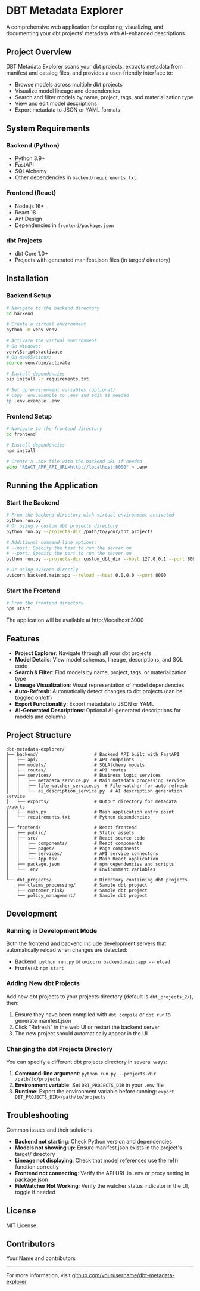 # DBT Metadata Explorer

A comprehensive web application for exploring, visualizing, and documenting your dbt projects' metadata with AI-enhanced descriptions.

## Project Overview

DBT Metadata Explorer scans your dbt projects, extracts metadata from manifest and catalog files, and provides a user-friendly interface to:

- Browse models across multiple dbt projects
- Visualize model lineage and dependencies
- Search and filter models by name, project, tags, and materialization type
- View and edit model descriptions
- Export metadata to JSON or YAML formats

## System Requirements

### Backend (Python)

- Python 3.9+
- FastAPI
- SQLAlchemy
- Other dependencies in `backend/requirements.txt`

### Frontend (React)

- Node.js 16+
- React 18
- Ant Design
- Dependencies in `frontend/package.json`

### dbt Projects

- dbt Core 1.0+
- Projects with generated manifest.json files (in target/ directory)

## Installation

### Backend Setup

```bash
# Navigate to the backend directory
cd backend

# Create a virtual environment
python -m venv venv

# Activate the virtual environment
# On Windows:
venv\Scripts\activate
# On macOS/Linux:
source venv/bin/activate

# Install dependencies
pip install -r requirements.txt

# Set up environment variables (optional)
# Copy .env.example to .env and edit as needed
cp .env.example .env
```

### Frontend Setup

```bash
# Navigate to the frontend directory
cd frontend

# Install dependencies
npm install

# Create a .env file with the backend URL if needed
echo "REACT_APP_API_URL=http://localhost:8000" > .env
```

## Running the Application

### Start the Backend

```bash
# From the backend directory with virtual environment activated
python run.py
# Or using a custom dbt projects directory
python run.py --projects-dir /path/to/your/dbt_projects

# Additional command-line options:
# --host: Specify the host to run the server on
# --port: Specify the port to run the server on
python run.py --projects-dir custom_dbt_dir --host 127.0.0.1 --port 8080

# Or using uvicorn directly
uvicorn backend.main:app --reload --host 0.0.0.0 --port 8000
```

### Start the Frontend

```bash
# From the frontend directory
npm start
```

The application will be available at http://localhost:3000

## Features

- **Project Explorer**: Navigate through all your dbt projects
- **Model Details**: View model schemas, lineage, descriptions, and SQL code
- **Search & Filter**: Find models by name, project, tags, or materialization type
- **Lineage Visualization**: Visual representation of model dependencies
- **Auto-Refresh**: Automatically detect changes to dbt projects (can be toggled on/off)
- **Export Functionality**: Export metadata to JSON or YAML
- **AI-Generated Descriptions**: Optional AI-generated descriptions for models and columns

## Project Structure

```
dbt-metadata-explorer/
├── backend/                     # Backend API built with FastAPI
│   ├── api/                     # API endpoints
│   ├── models/                  # SQLAlchemy models
│   ├── routes/                  # API routes
│   ├── services/                # Business logic services
│   │   ├── metadata_service.py  # Main metadata processing service
│   │   ├── file_watcher_service.py  # File watcher for auto-refresh
│   │   └── ai_description_service.py  # AI description generation service
│   ├── exports/                 # Output directory for metadata exports
│   ├── main.py                  # Main application entry point
│   └── requirements.txt         # Python dependencies
│
├── frontend/                    # React frontend
│   ├── public/                  # Static assets
│   ├── src/                     # React source code
│   │   ├── components/          # React components
│   │   ├── pages/               # Page components
│   │   ├── services/            # API service connectors
│   │   └── App.tsx              # Main React application
│   ├── package.json             # npm dependencies and scripts
│   └── .env                     # Environment variables
│
└── dbt_projects/                # Directory containing dbt projects
    ├── claims_processing/       # Sample dbt project
    ├── customer_risk/           # Sample dbt project
    └── policy_management/       # Sample dbt project
```

## Development

### Running in Development Mode

Both the frontend and backend include development servers that automatically reload when changes are detected:

- Backend: `python run.py` or `uvicorn backend.main:app --reload`
- Frontend: `npm start`

### Adding New dbt Projects

Add new dbt projects to your projects directory (default is `dbt_projects_2/`), then:

1. Ensure they have been compiled with `dbt compile` or `dbt run` to generate manifest.json
2. Click "Refresh" in the web UI or restart the backend server
3. The new project should automatically appear in the UI

### Changing the dbt Projects Directory

You can specify a different dbt projects directory in several ways:

1. **Command-line argument**: `python run.py --projects-dir /path/to/projects`
2. **Environment variable**: Set `DBT_PROJECTS_DIR` in your `.env` file
3. **Runtime**: Export the environment variable before running: `export DBT_PROJECTS_DIR=/path/to/projects`

## Troubleshooting

Common issues and their solutions:

- **Backend not starting**: Check Python version and dependencies
- **Models not showing up**: Ensure manifest.json exists in the project's target/ directory
- **Lineage not displaying**: Check that model references use the ref() function correctly
- **Frontend not connecting**: Verify the API URL in .env or proxy setting in package.json
- **FileWatcher Not Working**: Verify the watcher status indicator in the UI, toggle if needed

## License

MIT License

## Contributors

Your Name and contributors

---

For more information, visit [github.com/yourusername/dbt-metadata-explorer](https://github.com/yourusername/dbt-metadata-explorer)

